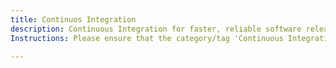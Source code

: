 ```yaml
---
title: Continuos Integration
description: Continuous Integration for faster, reliable software releases.
Instructions: Please ensure that the category/tag 'Continuous Integration' is only applied to content specifically related to Continuous Integration for faster, reliable software releases.

---
```


